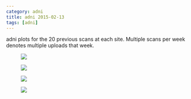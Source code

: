 ```yaml
---
category: adni
title: adni 2015-02-13
tags: [adni]
---
```

adni plots for the 20 previous scans at each site. Multiple scans per week denotes multiple uploads that week.
<figure>
    <a href="{{ production_url }}/spins/assets/images/adni/15-02-13_ADNI_QC.png"><img src="{{ production_url }}/spins/assets/images/adni/15-02-13_ADNI_QC.png"></a>
</figure>

<figure>
    <a href="{{ production_url }}/spins/assets/images/adni/15-02-13_ADNI_QC_CMH.png"><img src="{{ production_url }}/spins/assets/images/adni/15-02-13_ADNI_QC_CMH.png"></a>
</figure>

<figure>
    <a href="{{ production_url }}/spins/assets/images/adni/15-02-13_ADNI_QC_MRC.png"><img src="{{ production_url }}/spins/assets/images/adni/15-02-13_ADNI_QC_MRC.png"></a>
</figure>

<figure>
    <a href="{{ production_url }}/spins/assets/images/adni/15-02-13_ADNI_QC_ZHH.png"><img src="{{ production_url }}/spins/assets/images/adni/15-02-13_ADNI_QC_ZHH.png"></a>
</figure>

